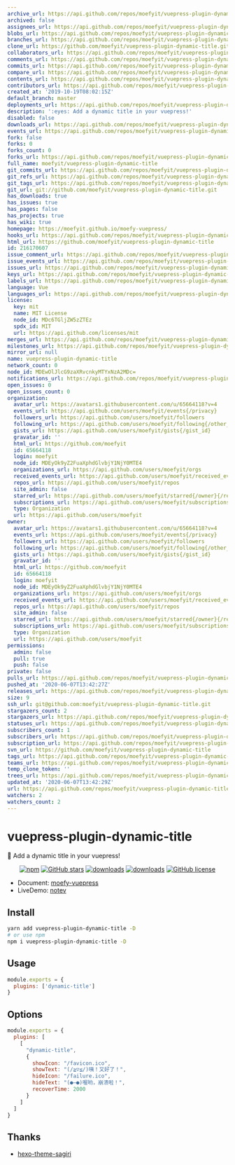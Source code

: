 ```yaml
---
archive_url: https://api.github.com/repos/moefyit/vuepress-plugin-dynamic-title/{archive_format}{/ref}
archived: false
assignees_url: https://api.github.com/repos/moefyit/vuepress-plugin-dynamic-title/assignees{/user}
blobs_url: https://api.github.com/repos/moefyit/vuepress-plugin-dynamic-title/git/blobs{/sha}
branches_url: https://api.github.com/repos/moefyit/vuepress-plugin-dynamic-title/branches{/branch}
clone_url: https://github.com/moefyit/vuepress-plugin-dynamic-title.git
collaborators_url: https://api.github.com/repos/moefyit/vuepress-plugin-dynamic-title/collaborators{/collaborator}
comments_url: https://api.github.com/repos/moefyit/vuepress-plugin-dynamic-title/comments{/number}
commits_url: https://api.github.com/repos/moefyit/vuepress-plugin-dynamic-title/commits{/sha}
compare_url: https://api.github.com/repos/moefyit/vuepress-plugin-dynamic-title/compare/{base}...{head}
contents_url: https://api.github.com/repos/moefyit/vuepress-plugin-dynamic-title/contents/{+path}
contributors_url: https://api.github.com/repos/moefyit/vuepress-plugin-dynamic-title/contributors
created_at: '2019-10-19T08:02:15Z'
default_branch: master
deployments_url: https://api.github.com/repos/moefyit/vuepress-plugin-dynamic-title/deployments
description: ':eyes: Add a dynamic title in your vuepress!'
disabled: false
downloads_url: https://api.github.com/repos/moefyit/vuepress-plugin-dynamic-title/downloads
events_url: https://api.github.com/repos/moefyit/vuepress-plugin-dynamic-title/events
fork: false
forks: 0
forks_count: 0
forks_url: https://api.github.com/repos/moefyit/vuepress-plugin-dynamic-title/forks
full_name: moefyit/vuepress-plugin-dynamic-title
git_commits_url: https://api.github.com/repos/moefyit/vuepress-plugin-dynamic-title/git/commits{/sha}
git_refs_url: https://api.github.com/repos/moefyit/vuepress-plugin-dynamic-title/git/refs{/sha}
git_tags_url: https://api.github.com/repos/moefyit/vuepress-plugin-dynamic-title/git/tags{/sha}
git_url: git://github.com/moefyit/vuepress-plugin-dynamic-title.git
has_downloads: true
has_issues: true
has_pages: false
has_projects: true
has_wiki: true
homepage: https://moefyit.github.io/moefy-vuepress/
hooks_url: https://api.github.com/repos/moefyit/vuepress-plugin-dynamic-title/hooks
html_url: https://github.com/moefyit/vuepress-plugin-dynamic-title
id: 216170607
issue_comment_url: https://api.github.com/repos/moefyit/vuepress-plugin-dynamic-title/issues/comments{/number}
issue_events_url: https://api.github.com/repos/moefyit/vuepress-plugin-dynamic-title/issues/events{/number}
issues_url: https://api.github.com/repos/moefyit/vuepress-plugin-dynamic-title/issues{/number}
keys_url: https://api.github.com/repos/moefyit/vuepress-plugin-dynamic-title/keys{/key_id}
labels_url: https://api.github.com/repos/moefyit/vuepress-plugin-dynamic-title/labels{/name}
language: Vue
languages_url: https://api.github.com/repos/moefyit/vuepress-plugin-dynamic-title/languages
license:
  key: mit
  name: MIT License
  node_id: MDc6TGljZW5zZTEz
  spdx_id: MIT
  url: https://api.github.com/licenses/mit
merges_url: https://api.github.com/repos/moefyit/vuepress-plugin-dynamic-title/merges
milestones_url: https://api.github.com/repos/moefyit/vuepress-plugin-dynamic-title/milestones{/number}
mirror_url: null
name: vuepress-plugin-dynamic-title
network_count: 0
node_id: MDEwOlJlcG9zaXRvcnkyMTYxNzA2MDc=
notifications_url: https://api.github.com/repos/moefyit/vuepress-plugin-dynamic-title/notifications{?since,all,participating}
open_issues: 0
open_issues_count: 0
organization:
  avatar_url: https://avatars1.githubusercontent.com/u/65664118?v=4
  events_url: https://api.github.com/users/moefyit/events{/privacy}
  followers_url: https://api.github.com/users/moefyit/followers
  following_url: https://api.github.com/users/moefyit/following{/other_user}
  gists_url: https://api.github.com/users/moefyit/gists{/gist_id}
  gravatar_id: ''
  html_url: https://github.com/moefyit
  id: 65664118
  login: moefyit
  node_id: MDEyOk9yZ2FuaXphdGlvbjY1NjY0MTE4
  organizations_url: https://api.github.com/users/moefyit/orgs
  received_events_url: https://api.github.com/users/moefyit/received_events
  repos_url: https://api.github.com/users/moefyit/repos
  site_admin: false
  starred_url: https://api.github.com/users/moefyit/starred{/owner}{/repo}
  subscriptions_url: https://api.github.com/users/moefyit/subscriptions
  type: Organization
  url: https://api.github.com/users/moefyit
owner:
  avatar_url: https://avatars1.githubusercontent.com/u/65664118?v=4
  events_url: https://api.github.com/users/moefyit/events{/privacy}
  followers_url: https://api.github.com/users/moefyit/followers
  following_url: https://api.github.com/users/moefyit/following{/other_user}
  gists_url: https://api.github.com/users/moefyit/gists{/gist_id}
  gravatar_id: ''
  html_url: https://github.com/moefyit
  id: 65664118
  login: moefyit
  node_id: MDEyOk9yZ2FuaXphdGlvbjY1NjY0MTE4
  organizations_url: https://api.github.com/users/moefyit/orgs
  received_events_url: https://api.github.com/users/moefyit/received_events
  repos_url: https://api.github.com/users/moefyit/repos
  site_admin: false
  starred_url: https://api.github.com/users/moefyit/starred{/owner}{/repo}
  subscriptions_url: https://api.github.com/users/moefyit/subscriptions
  type: Organization
  url: https://api.github.com/users/moefyit
permissions:
  admin: false
  pull: true
  push: false
private: false
pulls_url: https://api.github.com/repos/moefyit/vuepress-plugin-dynamic-title/pulls{/number}
pushed_at: '2020-06-07T13:42:27Z'
releases_url: https://api.github.com/repos/moefyit/vuepress-plugin-dynamic-title/releases{/id}
size: 9
ssh_url: git@github.com:moefyit/vuepress-plugin-dynamic-title.git
stargazers_count: 2
stargazers_url: https://api.github.com/repos/moefyit/vuepress-plugin-dynamic-title/stargazers
statuses_url: https://api.github.com/repos/moefyit/vuepress-plugin-dynamic-title/statuses/{sha}
subscribers_count: 1
subscribers_url: https://api.github.com/repos/moefyit/vuepress-plugin-dynamic-title/subscribers
subscription_url: https://api.github.com/repos/moefyit/vuepress-plugin-dynamic-title/subscription
svn_url: https://github.com/moefyit/vuepress-plugin-dynamic-title
tags_url: https://api.github.com/repos/moefyit/vuepress-plugin-dynamic-title/tags
teams_url: https://api.github.com/repos/moefyit/vuepress-plugin-dynamic-title/teams
temp_clone_token: ''
trees_url: https://api.github.com/repos/moefyit/vuepress-plugin-dynamic-title/git/trees{/sha}
updated_at: '2020-06-07T13:42:29Z'
url: https://api.github.com/repos/moefyit/vuepress-plugin-dynamic-title
watchers: 2
watchers_count: 2
---
```


# vuepress-plugin-dynamic-title <GitHubLink repo="moefyit/vuepress-plugin-dynamic-title"/>

:eyes: Add a dynamic title in your vuepress!

<p align="center">
   <a href="https://www.npmjs.com/package/vuepress-plugin-dynamic-title" target="_blank"><img alt="npm" src="https://img.shields.io/npm/v/vuepress-plugin-dynamic-title.svg"></a>
   <a href="https://github.com/moefyit/vuepress-plugin-dynamic-title/stargazers" target="_blank"><img alt="GitHub stars" src="https://img.shields.io/github/stars/moefyit/vuepress-plugin-dynamic-title"></a>
   <a href="https://www.npmjs.com/package/vuepress-plugin-dynamic-title" target="_blank"><img alt="downloads" src="https://img.shields.io/npm/dt/vuepress-plugin-dynamic-title.svg"></a>
   <a href="https://www.npmjs.com/package/vuepress-plugin-dynamic-title" target="_blank"><img alt="downloads" src="https://img.shields.io/npm/dm/vuepress-plugin-dynamic-title.svg"></a>
   <a href="https://github.com/moefyit/vuepress-plugin-dynamic-title/blob/master/LICENSE" target="_blank"><img alt="GitHub license" src="https://img.shields.io/github/license/moefyit/vuepress-plugin-dynamic-title"></a>
</p>

- Document: [moefy-vuepress](https://moefyit.github.io/moefy-vuepress/)
- LiveDemo: [notev](https://www.sigure.xyz/)

## Install

``` bash
yarn add vuepress-plugin-dynamic-title -D
# or use npm
npm i vuepress-plugin-dynamic-title -D
```

## Usage

``` javascript
module.exports = {
  plugins: ['dynamic-title']
}
```

## Options

``` js
module.exports = {
  plugins: [
    [
      "dynamic-title",
      {
        showIcon: "/favicon.ico",
        showText: "(/≧▽≦/)咦！又好了！",
        hideIcon: "/failure.ico",
        hideText: "(●—●)喔哟，崩溃啦！",
        recoverTime: 2000
      }
    ]
  ]
}
```

## Thanks

- [hexo-theme-sagiri](https://github.com/DIYgod/diygod.me/blob/master/themes/sagiri/src/title.js)
